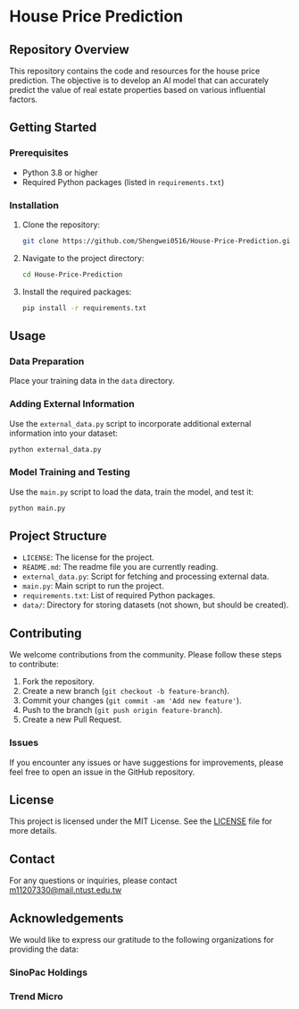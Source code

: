 # House Price Prediction

## Repository Overview

This repository contains the code and resources for the  house price prediction. The objective is to develop an AI model that can accurately predict the value of real estate properties based on various influential factors.

## Getting Started

### Prerequisites

- Python 3.8 or higher
- Required Python packages (listed in `requirements.txt`)

### Installation

1. Clone the repository:
    ```bash
    git clone https://github.com/Shengwei0516/House-Price-Prediction.git
    ```
2. Navigate to the project directory:
    ```bash
    cd House-Price-Prediction
    ```
3. Install the required packages:
    ```bash
    pip install -r requirements.txt
    ```

## Usage

### Data Preparation

Place your training data in the `data` directory.

### Adding External Information

Use the `external_data.py` script to incorporate additional external information into your dataset:

```bash
python external_data.py
```

### Model Training and Testing

Use the `main.py` script to load the data, train the model, and test it:

```bash
python main.py
```

## Project Structure

- `LICENSE`: The license for the project.
- `README.md`: The readme file you are currently reading.
- `external_data.py`: Script for fetching and processing external data.
- `main.py`: Main script to run the project.
- `requirements.txt`: List of required Python packages.
- `data/`: Directory for storing datasets (not shown, but should be created).

## Contributing

We welcome contributions from the community. Please follow these steps to contribute:

1. Fork the repository.
2. Create a new branch (`git checkout -b feature-branch`).
3. Commit your changes (`git commit -am 'Add new feature'`).
4. Push to the branch (`git push origin feature-branch`).
5. Create a new Pull Request.

### Issues

If you encounter any issues or have suggestions for improvements, please feel free to open an issue in the GitHub repository.


## License

This project is licensed under the MIT License. See the [LICENSE](LICENSE) file for more details.

## Contact

For any questions or inquiries, please contact m11207330@mail.ntust.edu.tw

## Acknowledgements

We would like to express our gratitude to the following organizations for providing the data:

### SinoPac Holdings
### Trend Micro
